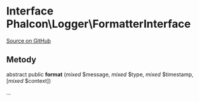 # Interface **Phalcon\\Logger\\FormatterInterface**

<a href="https://github.com/phalcon/cphalcon/blob/master/phalcon/logger/formatterinterface.zep" class="btn btn-default btn-sm">Source on GitHub</a>

## Metody

abstract public **format** (*mixed* $message, *mixed* $type, *mixed* $timestamp, [*mixed* $context])

...